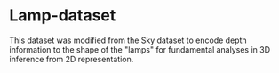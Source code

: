 # Lamp-dataset
This dataset was modified from the Sky dataset to encode depth information to the shape of the "lamps" for fundamental analyses in 3D inference from 2D representation.
